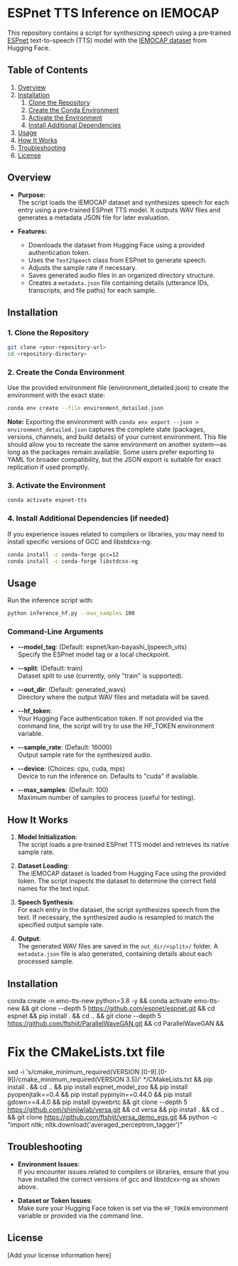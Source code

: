 # ESPnet TTS Inference on IEMOCAP

This repository contains a script for synthesizing speech using a pre‑trained [ESPnet](https://github.com/espnet/espnet) text-to-speech (TTS) model with the [IEMOCAP dataset](https://huggingface.co/datasets/AbstractTTS/IEMOCAP) from Hugging Face.

## Table of Contents
1. [Overview](#overview)
2. [Installation](#installation)
   1. [Clone the Repository](#clone-the-repository)
   2. [Create the Conda Environment](#create-the-conda-environment)
   3. [Activate the Environment](#activate-the-environment)
   4. [Install Additional Dependencies](#install-additional-dependencies)
3. [Usage](#usage)
4. [How It Works](#how-it-works)
5. [Troubleshooting](#troubleshooting)
6. [License](#license)

## Overview

- **Purpose:**  
  The script loads the IEMOCAP dataset and synthesizes speech for each entry using a pre‑trained ESPnet TTS model. It outputs WAV files and generates a metadata JSON file for later evaluation.

- **Features:**  
  - Downloads the dataset from Hugging Face using a provided authentication token.
  - Uses the `Text2Speech` class from ESPnet to generate speech.
  - Adjusts the sample rate if necessary.
  - Saves generated audio files in an organized directory structure.
  - Creates a `metadata.json` file containing details (utterance IDs, transcripts, and file paths) for each sample.

## Installation

### 1. Clone the Repository

```bash
git clone <your-repository-url>
cd <repository-directory>
```

### 2. Create the Conda Environment

Use the provided environment file (environment_detailed.json) to create the environment with the exact state:

```bash
conda env create --file environment_detailed.json
```

**Note:**
Exporting the environment with `conda env export --json > environment_detailed.json` captures the complete state (packages, versions, channels, and build details) of your current environment. This file should allow you to recreate the same environment on another system—as long as the packages remain available. Some users prefer exporting to YAML for broader compatibility, but the JSON export is suitable for exact replication if used promptly.

### 3. Activate the Environment

```bash
conda activate espnet-tts
```

### 4. Install Additional Dependencies (if needed)

If you experience issues related to compilers or libraries, you may need to install specific versions of GCC and libstdcxx-ng:

```bash
conda install -c conda-forge gcc=12
conda install -c conda-forge libstdcxx-ng
```

## Usage

Run the inference script with:

```bash
python inference_hf.py --max_samples 100
```

### Command-Line Arguments

- **--model_tag**: (Default: espnet/kan-bayashi_ljspeech_vits)  
  Specify the ESPnet model tag or a local checkpoint.

- **--split**: (Default: train)  
  Dataset split to use (currently, only "train" is supported).

- **--out_dir**: (Default: generated_wavs)  
  Directory where the output WAV files and metadata will be saved.

- **--hf_token**:  
  Your Hugging Face authentication token. If not provided via the command line, the script will try to use the HF_TOKEN environment variable.

- **--sample_rate**: (Default: 16000)  
  Output sample rate for the synthesized audio.

- **--device**: (Choices: cpu, cuda, mps)  
  Device to run the inference on. Defaults to "cuda" if available.

- **--max_samples**: (Default: 100)  
  Maximum number of samples to process (useful for testing).

## How It Works

1. **Model Initialization**:  
   The script loads a pre‑trained ESPnet TTS model and retrieves its native sample rate.

2. **Dataset Loading**:  
   The IEMOCAP dataset is loaded from Hugging Face using the provided token. The script inspects the dataset to determine the correct field names for the text input.

3. **Speech Synthesis**:  
   For each entry in the dataset, the script synthesizes speech from the text. If necessary, the synthesized audio is resampled to match the specified output sample rate.

4. **Output**:  
   The generated WAV files are saved in the `out_dir/<split>/` folder. A `metadata.json` file is also generated, containing details about each processed sample.

## Installation
conda create -n emo-tts-new python=3.8 -y && 
conda activate emo-tts-new && 
git clone --depth 5 https://github.com/espnet/espnet.git && 
cd espnet && 
pip install . && 
cd .. && 
git clone --depth 5 https://github.com/ftshijt/ParallelWaveGAN.git && 
cd ParallelWaveGAN &&
# Fix the CMakeLists.txt file
sed -i 's/cmake_minimum_required(VERSION [0-9]\.[0-9])/cmake_minimum_required(VERSION 3.5)/' */CMakeLists.txt &&
pip install . && 
cd .. && 
pip install espnet_model_zoo && 
pip install pyopenjtalk==0.4 && 
pip install pypinyin==0.44.0 && 
pip install gdown==4.4.0 && 
pip install ipywebrtc && 
git clone --depth 5 https://github.com/shinjiwlab/versa.git && 
cd versa && 
pip install . && 
cd .. && 
git clone https://github.com/ftshijt/versa_demo_egs.git && 
python -c "import nltk; nltk.download('averaged_perceptron_tagger')"

## Troubleshooting

- **Environment Issues**:  
  If you encounter issues related to compilers or libraries, ensure that you have installed the correct versions of gcc and libstdcxx-ng as shown above.

- **Dataset or Token Issues**:  
  Make sure your Hugging Face token is set via the `HF_TOKEN` environment variable or provided via the command line.

## License

[Add your license information here]



